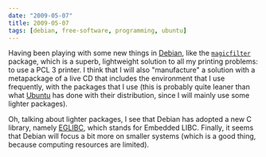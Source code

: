```yaml
---
date: "2009-05-07"
title: 2009-05-07
tags: [debian, free-software, programming, ubuntu]
---
```

Having been playing with some new things in
[Debian](http://www.debian.org/), like the
[`magicfilter`](http://packages.debian.org/magicfilter) package,
which is a superb, lightweight solution to all my printing
problems: to use a PCL 3 printer. I think that I will also
"manufacture" a solution with a metapackage of a live CD that
includes the environment that I use frequently, with the packages
that I use (this is probably quite leaner than what
[Ubuntu](http://www.ubuntu.com/) has done with their distribution,
since I will mainly use some lighter packages).

Oh, talking about lighter packages, I see that Debian has adopted a
new C library, namely [EGLIBC](http://www.eglibc.org/), which
stands for Embedded LIBC. Finally, it seems that Debian will focus
a bit more on smaller systems (which is a good thing, because
computing resources are limited).



